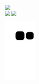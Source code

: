 <div align="left">
  <a href="https://github.com/gustavo-garcia-de-sousa"> 
  <img height="180em" src="https://github-readme-stats.vercel.app/api?username=gustavo-garcia-de-sousa&show_icons=true&theme=dracula&include_all_commits=true&count_private=true"/>
</div>
<div> 
  <a href="https://www.linkedin.com/in/gustavo-garcia-de-sousa" target="_blank"><img src="https://img.shields.io/badge/-LinkedIn-%230077B5?style=for-the-badge&logo=linkedin&logoColor=white" target="_blank"></a> 
  <a href="https://cursos.alura.com.br/user/gustavo-garcia-de-sousa" target="_blank"><img src="https://img.shields.io/badge/-Alura-%230077B5?style=for-the-badge&logo=alura&logoColor=white" target="_blank"></a> 
 
  ![Snake animation](https://github.com/rafaballerini/rafaballerini/blob/output/github-contribution-grid-snake.svg)
 
</div>
